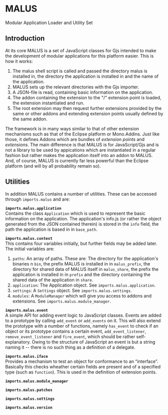 MALUS
=====

Modular Application Loader and Utility Set

Introduction
------------

At its core MALUS is a set of JavaScript classes for Gjs intended to make the
development of modular applications for this platform easier. This is how it
works:

1. The malus shell script is called and passed the directory malus is installed
   in, the directory the application is installed in and the name of the
   application.
2. MALUS sets up the relevant directories with the Gjs importer.
3. A JSON-file is read, containing basic information on the application.
4. The addon containing the extension to the "/" extension point is loaded,
   the extension instantiated and run.
5. The root extension may then request further extensions provided by the same
   or other addons and extending extension points usually defined by the same
   addon.

The framework is in many ways similar to that of other extension mechanisms such
as that of the Eclipse platform or Mono.Addins. Just like those, it defines
Addons which are bundles of *extension points* and *extensions*. The main
difference is that MALUS is for JavaScript/Gjs and is not a library to be used
by appications which are instantiated in a regular fashion but rather makes the
application itself into an addon to MALUS. And, of course, MALUS is currently
far less powerful than the Eclipse platform (and will by all probability remain
so).

Utilities
---------

In addition MALUS contains a number of utilities. These can be accessed through
`imports.malus` and are:

**`imports.malus.application`**  
Contains the class `Application` which is used to represent the basic
information on the application. The application's info.js (or rather the object
generated from the JSON contained therein) is stored in the `info` field, the
path the application is based in in `base_path`.

**`imports.malus.context`**  
This contains four variables initially, but further fields may be added later.
The initial variables are:
1. `paths`: An array of paths. These are: The directory for the application's
   binaries n `bin`, the prefix MALUS is installed in in `malus_prefix`, the
   directory for shared data of MALUS itself in `malus_share`, the prefix the
   application is installed in in `prefix` and the directory containing the
   shared data of the application in `share`.
2. `application`: The Application object. See `imports.malus.application`.
3. `settings`: A `Settings` object. See `imports.malus.settings`.
4. `modules`: A `ModuleManager` which will give you access to addons and
   extensions. See `imports.malus.module_manager`.

**`imports.malus.event`**  
A simple API for adding event logic to JavaScript classes. Events are added to a
prototype by calling `add_event` or `add_events` on it. This will also extend
the prototype with a number of functions, namely `has_event` to check if an
object or its prototype contains a certain event, `add_event_listener`,
`remove_event_listener` and `fire_event`, which should be rather
self-explanatory. Owing to the structure of JavaScript an event is but a string
naming it -- there is no such thing as a definition of a delegate.

**`imports.malus.iface`**  
Provides a mechanism to test an object for conformance to an “interface”.
Basically this checks wheather certain fields are present and of a specified
type (such as `function`). This is used in the definition of extension points.

**`imports.malus.module_manager`**  

**`imports.malus.patches`**  

**`imports.malus.settings`**  

**`imports.malus.version`**  

